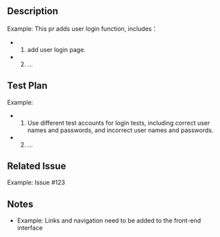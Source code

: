 ## Description
<!-- Add a description of the changes that this PR introduces -->
Example:
This pr adds user login function, includes：

- 1. add user login page.
- 2. ...

## Test Plan
<!-- The test plan section indicates detailed steps on how to verify and test code changes.
You can list the test cases or test steps that need to be performed.-->
Example:
- 1. Use different test accounts for login tests, including correct user names and passwords, and incorrect user names and passwords.
- 2. ...

## Related Issue
<!-- The related Issue section can indicate which issue or task the Pull Request is related with -->

Example: Issue #123

## Notes
<!-- The Important Matters section can alert others to special requirements or matters that need extra attention -->

- Example: Links and navigation need to be added to the front-end interface
